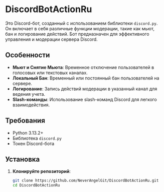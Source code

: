 # DiscordBotActionRu

Это Discord-бот, созданный с использованием библиотеки `discord.py`. Он включает в себя различные функции модерации, такие как мьют, бан и логирование действий. Бот предназначен для эффективного управления и модерации сервера Discord.

## Особенности

- **Мьют и Снятие Мьюта**: Временное отключение пользователей в голосовых или текстовых каналах.
- **Локальный Бан**: Временный или постоянный бан пользователей на сервере.
- **Логирование**: Запись действий модерации в указанный канал для ведения учета.
- **Slash-команды**: Использование slash-команд Discord для легкого взаимодействия.

## Требования

- Python 3.13.2+
- Библиотека `discord.py`
- Токен Discord-бота

## Установка

1. **Клонируйте репозиторий**:
   ```bash
   git clone https://github.com/NeverAngelGit/DiscordBotActionRu.git
   cd DiscordBotActionRu

